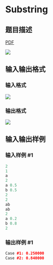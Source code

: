 # Substring

## 题目描述

[problemUrl]: https://uva.onlinejudge.org/index.php?option=com_onlinejudge&Itemid=8&category=26&page=show_problem&problem=2463

[PDF](https://uva.onlinejudge.org/external/114/p11468.pdf)

![](https://cdn.luogu.com.cn/upload/vjudge_pic/UVA11468/84fafd962f73943396e3969808a951d9a6396c25.png)

## 输入输出格式

### 输入格式

![](https://cdn.luogu.com.cn/upload/vjudge_pic/UVA11468/b628f18a73ffe475b1f54b91f7966a08930ee3ce.png)

### 输出格式

![](https://cdn.luogu.com.cn/upload/vjudge_pic/UVA11468/0ee3e8fdfeca4c5c1938164143fc68971ffa328f.png)

## 输入输出样例

### 输入样例 #1

```cpp
2
1
a
2
a 0.5
b 0.5
2
2
ab
ab
2
a 0.2
b 0.8
2
```


### 输出样例 #1

```cpp
Case #1: 0.250000
Case #2: 0.840000
```


